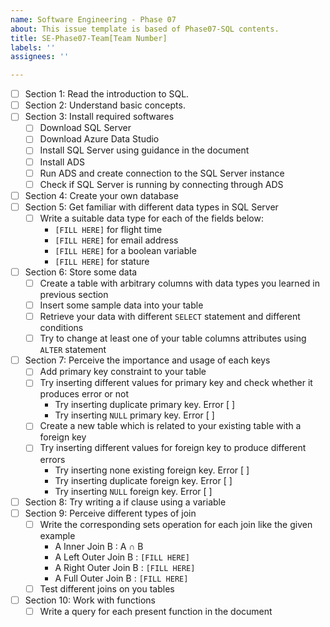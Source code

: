 ```yaml
---
name: Software Engineering - Phase 07
about: This issue template is based of Phase07-SQL contents.
title: SE-Phase07-Team[Team Number]
labels: ''
assignees: ''

---
```



- [ ] Section 1: Read the introduction to SQL.
- [ ] Section 2: Understand basic concepts.
- [ ] Section 3: Install required softwares
    - [ ] Download SQL Server
    - [ ] Download Azure Data Studio
    - [ ] Install SQL Server using guidance in the document
    - [ ] Install ADS
    - [ ] Run ADS and create connection to the SQL Server instance
    - [ ] Check if SQL Server is running by connecting through ADS
- [ ] Section 4: Create your own database
- [ ] Section 5: Get familiar with different data types in SQL Server
    - [ ] Write a suitable data type for each of the fields below:
        - `[FILL HERE]` for flight time
        - `[FILL HERE]` for email address
        - `[FILL HERE]` for a boolean variable
        - `[FILL HERE]` for stature 
- [ ] Section 6: Store some data
    - [ ] Create a table with arbitrary columns with data types you learned in previous section
    - [ ] Insert some sample data into your table
    - [ ] Retrieve your data with different `SELECT` statement and different conditions
    - [ ] Try to change at least one of your table columns attributes using `ALTER` statement
- [ ] Section 7: Perceive the importance and usage of each keys
    - [ ] Add primary key constraint to your table
    - [ ] Try inserting different values for primary key and check whether it produces error or not
        - Try inserting duplicate primary key. Error [ ]
        - Try inserting `NULL` primary key. Error [ ]
    - [ ] Create a new table which is related to your existing table with a foreign key
    - [ ] Try inserting different values for foreign key to produce different errors
        - Try inserting none existing foreign key. Error [ ]
        - Try inserting duplicate foreign key. Error [ ]
        - Try inserting `NULL` foreign key. Error [ ]
- [ ] Section 8: Try writing a if clause using a variable
- [ ] Section 9: Perceive different types of join
    - [ ] Write the corresponding sets operation for each join like the given example
        - A Inner Join B : A ∩ B
        - A Left Outer Join B : `[FILL HERE]`
        - A Right Outer Join B : `[FILL HERE]`
        - A Full Outer Join B : `[FILL HERE]`
    - [ ] Test different joins on you tables
- [ ] Section 10: Work with functions
    - [ ] Write a query for each present function in the document
